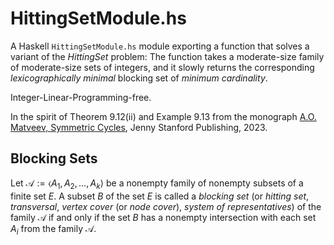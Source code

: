 # HittingSetModule.hs #

A Haskell `HittingSetModule.hs` module exporting a function that solves a variant of the *HittingSet* problem: The function takes a moderate-size family 
of moderate-size sets of integers, and it slowly returns the corresponding *lexicographically minimal* blocking set of *minimum cardinality*. 

Integer-Linear-Programming-free.

In the spirit of Theorem 9.12(ii) and Example 9.13 from the monograph [A.O. Matveev, Symmetric Cycles](https://www.jennystanford.com/), Jenny Stanford Publishing, 2023.

## Blocking Sets ##

Let $\mathcal{A} := \langle A_1, A_2, ..., A_k\rangle$ be a nonempty family of nonempty subsets of a finite set $E$.
A subset $B$ of the set $E$ is called a *blocking set* (or *hitting set*, *transversal*, *vertex cover* (or *node cover*), 
*system of representatives*) of the family $\mathcal{A}$ if and only if the set $B$ has a nonempty
intersection with each set $A_i$ from the family $\mathcal{A}$.
